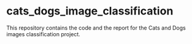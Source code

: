 # cats_dogs_image_classification
This repository contains the code and the report for the Cats and Dogs images classification project.
